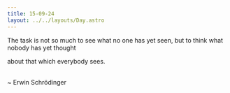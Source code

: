 ```yaml
---
title: 15-09-24
layout: ../../layouts/Day.astro
---
```


The task is not so much to see what no one has yet seen, but to think what nobody has yet thought 

about that which everybody sees.

<br />
~ Erwin Schrödinger

